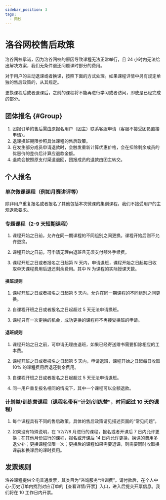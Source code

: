 ```yaml
---
sidebar_position: 3
tags:
  - 网校 
---
```


# 洛谷网校售后政策

洛谷网校承诺，因为洛谷网校的原因导致课程无法正常举行，且 24 小时内无法给出解决方案，我们无条件退还问题课时部分的费用。

对于用户的主动退课或者换课，按照下面的方式处理。如果课程详情中另有规定单独的售后政策的，从其规定。

更换课程后或者退课后，之前的课程将不能再进行学习或者访问，即使是已经完成的部分。

## 团体报名 {#Group}

1. 团报订单的售后需由原报名用户（团主）联系客服申请（客服不接受团员直接申请）。
2. 退课换班期限参照具体课程的售后政策。
3. 在发生部分成员申请退款时，会触发重新计算优惠价格，会在扣除剩余成员的优惠价的差价后计算应退款金额。
4. 退款会按照原支付渠道退回，团报成员的退款由团主转交。

## 个人报名

### 单次微课课程（例如月赛讲评等）

除非用户重复报名或者报名了其他包括本次微课的集训课程，我们不接受用户的主观退款要求。

### 专题课程（2-9 天短期课程）

1. 课程开始之日前，允许在同一期课程的不同组别之间更换。课程开始后则不允许更换。

2. 课程开始之日前，可申请无理由退班且无须支付额外手续费。

3. 课程开班之日或者报名之日起第 N 天内，申请退班，课程开始之日起每日收取单天课程费用后退还剩余费用。其中 N 为课程的实际授课天数。

#### 换班规则

1. 课程开班之日或者报名之日起第 5 天内，允许在同一期课程的不同组别之间更换。

2. 自课程开班之日或者报名之日起超过 5 天无法申请换班。

3. 课程只有一次更换的机会，成功更换的课程将不再接受换班的申请。

#### 退班规则

1. 课程开始之日之前，可申请无理由退班，如果已经寄送赠书需要扣除相应的工本费。

2. 课程开班之日或者报名之日起第 5 天内，申请退班，课程开始之日起每日收取 10% 的课程费用后退还剩余费用。

3. 自课程开班之日或者报名之日起超过 5 天无法申请退班。

4. 同一用户重复报名相同的情况下，其中一个课程可以全额退款。

### 计划类/训练营课程（课程名带有“计划/训练营”，时间超过 10 天的课程）

1. 每个课程具有不同的售后政策。具体的售后政策请见描述页面的“常见问题”。

2. 如果没有特殊说明，在 1/2/7/8 月进行的课程，报名或者开课后 7 日内允许更换；在其他月份进行的课程，报名或开课后 14 日内允许更换，换课的费用多退少补；更换课程仅限一次；更换后的课程如果需要退课，则需要同时收取换课前和换课后的课时费用。

## 发票规则

洛谷课程提供全电普通发票，其类目为“咨询服务\*培训费”。请付款后，在个人中心-历史订单内找到对应订单的【查看详情/开票】入口，进入后提交开票信息。我们将在 10 工作日内开票。
